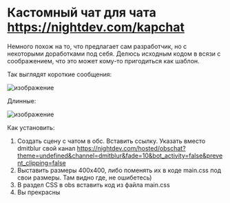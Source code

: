 # Кастомный чат для чата https://nightdev.com/kapchat
Немного похож на то, что предлагает сам разработчик, но с некоторыми доработками под себя. Делюсь исходным кодом в всязи с соображением, что это может кому-то пригодиться как шаблон.

Так выглядят короткие сообщения:

![изображение](https://github.com/dblur/kapchat_custom_css/assets/69790592/2de1d91b-303c-436f-9288-a98471d78d83)

Длинные:

![изображение](https://github.com/dblur/kapchat_custom_css/assets/69790592/30fa6481-2f7b-43c2-80f6-a1caf7764a6e)


Как установить:

1. Создать сцену с чатом в обс. Вставить ссылку. Указать вместо dmitblur свой канал
   https://nightdev.com/hosted/obschat?theme=undefined&channel=dmitblur&fade=10&bot_activity=false&prevent_clipping=false
2. Выставить размеры 400х400, либо поменять их в коде main.css под свои размеры. Там видно где, не ошибетесь)
3. В раздел CSS в obs вставить код из файла main.css
4. Вы прекрасны
